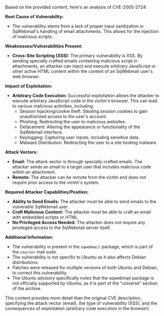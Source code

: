Based on the provided content, here's an analysis of CVE-2005-2724:

**Root Cause of Vulnerability:**

*   The vulnerability stems from a lack of proper input sanitization in SqWebmail's handling of email attachments. This allows for the injection of malicious scripts.

**Weaknesses/Vulnerabilities Present:**

*   **Cross-Site Scripting (XSS):** The primary vulnerability is XSS. By sending specially crafted emails containing malicious script in attachments, an attacker can inject and execute arbitrary JavaScript or other active HTML content within the context of an SqWebmail user's web browser.

**Impact of Exploitation:**

*   **Arbitrary Code Execution:** Successful exploitation allows the attacker to execute arbitrary JavaScript code in the victim's browser. This can lead to various malicious activities, including:
    *   Session hijacking/cookie theft: Stealing session cookies to gain unauthorized access to the user's account.
    *   Phishing: Redirecting the user to malicious websites.
    *   Defacement: Altering the appearance or functionality of the SqWebmail interface.
    *   Keylogging: Capturing user inputs, including sensitive data.
    *   Malware Distribution: Redirecting the user to a site hosting malware.

**Attack Vectors:**

*   **Email:** The attack vector is through specially crafted emails. The attacker sends an email to a target user that includes malicious code within an attachment.
*  **Remote:** The attacker can be remote from the victim and does not require prior access to the victim's system.

**Required Attacker Capabilities/Position:**

*   **Ability to Send Emails:** The attacker must be able to send emails to the vulnerable SqWebmail user.
*  **Craft Malicious Content:** The attacker must be able to craft an email with embedded scripts or HTML.
*   **No Privileged Access Needed:** The attacker does not require any privileged access to the SqWebmail server itself.

**Additional Information:**

*   The vulnerability is present in the `sqwebmail` package, which is part of the `courier` mail suite.
*   The vulnerability is not specific to Ubuntu as it also affects Debian distributions.
*   Patches were released for multiple versions of both Ubuntu and Debian, to correct this vulnerability.
*   The Ubuntu advisory specifically notes that the sqwebmail package is not officially supported by Ubuntu, as it is part of the "universe" section of the archive.

This content provides more detail than the original CVE description, specifying the attack vector (email), the type of vulnerability (XSS), and the consequences of exploitation (arbitrary code execution in the browser).